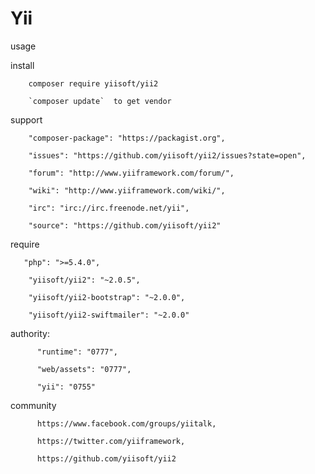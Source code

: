 # Yii
usage

install

        composer require yiisoft/yii2
        
        `composer update`  to get vendor 




support
        
        "composer-package": "https://packagist.org",

        "issues": "https://github.com/yiisoft/yii2/issues?state=open",
        
        "forum": "http://www.yiiframework.com/forum/",
        
        "wiki": "http://www.yiiframework.com/wiki/",
        
        "irc": "irc://irc.freenode.net/yii",
        
        "source": "https://github.com/yiisoft/yii2"
        
        
      
require


        
       "php": ">=5.4.0",
  
        "yiisoft/yii2": "~2.0.5",
        
        "yiisoft/yii2-bootstrap": "~2.0.0",
        
        "yiisoft/yii2-swiftmailer": "~2.0.0"
        
        
   
   
   
authority:

        
         
         
          "runtime": "0777",
          
          "web/assets": "0777",
          
          "yii": "0755"
          
          
          
 community
 
 
          https://www.facebook.com/groups/yiitalk,
          
          https://twitter.com/yiiframework,
          
          https://github.com/yiisoft/yii2
          
